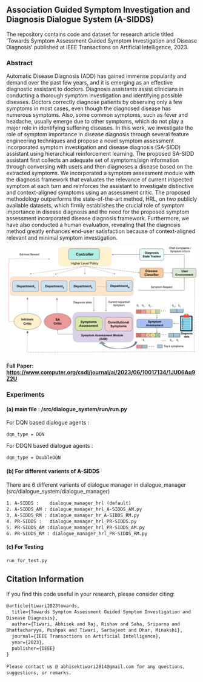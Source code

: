 ## Association Guided Symptom Investigation and Diagnosis Dialogue System (A-SIDDS)

The repository contains code and dataset for research article titled 'Towards Symptom Assessment Guided Symptom Investigation and Disease Diagnosis' published at IEEE Transactions on Artificial Intelligence, 2023.

### Abstract
Automatic Disease Diagnosis (ADD) has gained immense popularity and demand over the past few years, and it is emerging as an effective diagnostic assistant to doctors. Diagnosis assistants assist clinicians in conducting a thorough symptom investigation and identifying possible diseases. Doctors correctly diagnose patients by observing only a few symptoms in most cases, even though the diagnosed disease has numerous symptoms. Also, some common symptoms, such as fever and headache, usually emerge due to other symptoms, which do not play a major role in identifying suffering diseases. In this work, we investigate the role of symptom importance in disease diagnosis through several feature engineering techniques and propose a novel symptom assessment incorporated symptom investigation and disease diagnosis (SA-SIDD) assistant using hierarchical reinforcement learning. The proposed SA-SIDD assistant first collects an adequate set of symptoms/sign information through conversing with users and then diagnoses a disease based on the extracted symptoms. We incorporated a symptom assessment module with the diagnosis framework that evaluates the relevance of current inspected symptom at each turn and reinforces the assistant to investigate distinctive and context-aligned symptoms using an assessment critic. The proposed methodology outperforms the state-of-the-art method, HRL, on two publicly available datasets, which firmly establishes the crucial role of symptom importance in disease diagnosis and the need for the proposed symptom assessment incorporated disease diagnosis framework. Furthermore, we have also conducted a human evaluation, revealing that the diagnosis method greatly enhances end-user satisfaction because of context-aligned relevant and minimal symptom investigation.

![Working](https://github.com/NLP-RL/A-SIDDS/blob/main/SASIDD.jpg)

#### Full Paper: https://www.computer.org/csdl/journal/ai/2023/06/10017134/1JU06Aq9Z2U

### Experiments

#### (a) main file  : /src/dialogue_system/run/run.py

For DQN based dialogue agents :

	dqn_type = DQN

For DDQN based dialogue agents :

	dqn_type = DoubleDQN


#### (b) For different varients of A-SIDDS

There are 6 different varients of dialogue manager in dialogue_manager (src/dialogue_system/dialogue_manager)

	1. A-SIDDS :    dialogue_manager_hrl (default)
	2. A-SIDDS_AM : dialogue_manager_hrl_A-SIDDS_AM.py
	3. A-SIDDS_RM : dialogue_manager_hr_A-SIDDS_RM.py
	4. PR-SIDDS :   dialogue_manager_hrl_PR-SIDDS.py
	5. PR-SIDDS_AM :dialogue_manager_hrl_PR-SIDDS_AM.py
	6. PR-SIDDS_RM : dialogue_manager_hrl_PR-SIDDS_RM.py

#### (c) For Testing

	run_for_test.py
 
## Citation Information 
If you find this code useful in your research, please consider citing:
~~~~
@article{tiwari2023towards,
  title={Towards Symptom Assessment Guided Symptom Investigation and Disease Diagnosis},
  author={Tiwari, Abhisek and Raj, Rishav and Saha, Sriparna and Bhattacharyya, Pushpak and Tiwari, Sarbajeet and Dhar, Minakshi},
  journal={IEEE Transactions on Artificial Intelligence},
  year={2023},
  publisher={IEEE}
}

Please contact us @ abhisektiwari2014@gmail.com for any questions, suggestions, or remarks.
